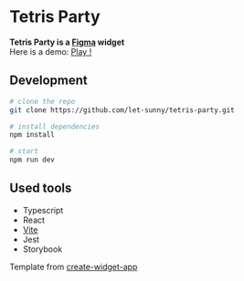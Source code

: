 # Tetris Party

**Tetris Party is a [Figma](https://figma.com/) widget**  
Here is a demo: [Play !](https://little-mighty-snickerdoodle.glitch.me/)

## Development

```bash
# clone the repo
git clone https://github.com/let-sunny/tetris-party.git

# install dependencies
npm install

# start
npm run dev
```

## Used tools

- Typescript
- React
- [Vite](https://vitejs.dev/)
- Jest
- Storybook

Template from [create-widget-app](https://github.com/figma/widget-samples/tree/main/create-widget-app)

